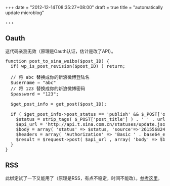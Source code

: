 +++
date = "2012-12-14T08:35:27+08:00"
draft = true
title = "automatically update microblog"

+++



## Oauth

这代码亲测无效（原理是Oauth认证，估计是改了API）。

<pre>
function post_to_sina_weibo($post_ID) {
  if( wp_is_post_revision($post_ID) ) return;

  // 将 abc 替换成你的新浪微博登陆名
  $username = "abc"
  // 将 123 替换成你的新浪微博密码
  $password = "123";

  $get_post_info = get_post($post_ID);
 
  if ( $get_post_info->post_status == 'publish' && $_POST['original_post_status'] != 'publish' ) {
    $status = strip_tags( $_POST['post_title'] ) . ' ' . urlencode( get_permalink($post_ID) );
    $api_url = 'http://api.t.sina.com.cn/statuses/update.json';
    $body = array( 'status' => $status, 'source'=>'2615568240');
    $headers = array( 'Authorization' => 'Basic ' . base64_encode("$username:$password") );
    $result = $request->post( $api_url , array( 'body' => $body, 'headers' => $headers ) );
  }
}
</pre>

## RSS

此绑定试了一下又能用了（原理是RSS，有点不稳定，时间不能改）。[参考这里](http://weibo.com/tool/bloglink)。